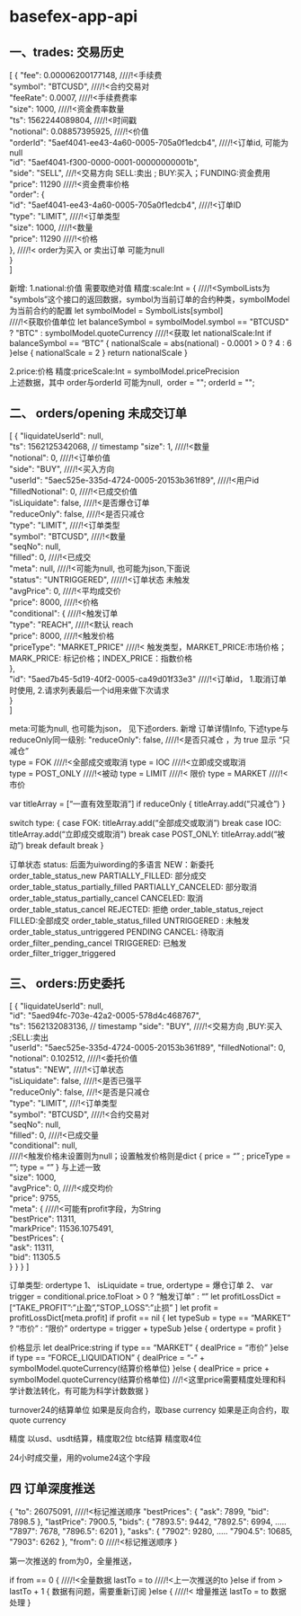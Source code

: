 # basefex-app-api
## 一、trades:  交易历史
[
  {
    "fee": 0.00006200177148,   ////!<手续费                             
    "symbol": "BTCUSD",     ////!<合约交易对                                
    "feeRate": 0.0007,       ////!<手续费费率                                
    "size": 1000,              ////!<资金费率数量                              
    "ts": 1562244089804,    ////!<时间戳                                  
    "notional": 0.08857395925,           ////!<价值                    
    "orderId": "5aef4041-ee43-4a60-0005-705a0f1edcb4",  ////!<订单id, 可能为null      
    "id": "5aef4041-f300-0000-0001-00000000001b",            
    "side": "SELL",    ///!<交易方向 SELL:卖出 ; BUY:买入；FUNDING:资金费用                 
    "price": 11290     ////!<资金费率价格      
    "order": {                                           
      "id": "5aef4041-ee43-4a60-0005-705a0f1edcb4",    ////!<订单ID      
      "type": "LIMIT",     ////!<订单类型                                  
      "size": 1000,          ////!<数量                                
      "price": 11290        ////!<价格                                 
    }, ////!< order为买入 or 卖出订单 可能为null      
  }      
]      

新增:
1.national:价值
     需要取绝对值
     精度:scale:Int = {
        ////!<SymbolLists为 "symbols”这个接口的返回数据，symbol为当前订单的合约种类，symbolModel为当前合约的配置
       let symbolModel = SymbolLists[symbol]        
       ////!<获取价值单位
      let balanceSymbol =   symbolModel.symbol == "BTCUSD" ? "BTC" : symbolModel.quoteCurrency   ////!<获取
   let nationalScale:Int
      if  balanceSymbol == “BTC” {
       nationalScale  = abs(national) - 0.0001 > 0 ?  4 : 6
   }else {
       nationalScale = 2
   }
    return  nationalScale
}

  2.price:价格
 精度:priceScale:Int =  symbolModel.pricePrecision   
上述数据，其中 order与orderId 可能为null,  order = "<null>"; orderId = "<null>";


## 二、 orders/opening 未成交订单
[
  {
    "liquidateUserId": null,                          
    "ts": 1562125342068,        // timestamp
    "size": 1,                 ////!<数量                       
    "notional": 0,         ////!<订单价值                           
    "side": "BUY",        ////!<买入方向                             
    "userId": "5aec525e-335d-4724-0005-20153b361f89",  ////!<用户id
    "filledNotional": 0,     ////!<已成交价值                           
    "isLiquidate": false,   ////!<是否爆仓订单                           
    "reduceOnly": false,  ////!<是否只减仓                             
    "type": "LIMIT",          ////!<订单类型                         
    "symbol": "BTCUSD",  ////!<数量                             
    "seqNo": null,                                    
    "filled": 0,             ////!<已成交                         
    "meta": null,        ////!<可能为null, 也可能为json,下面说                              
    "status": "UNTRIGGERED",     /////!<订单状态 未触发                     
    "avgPrice": 0,            ////!<平均成交价                         
    "price": 8000,           ////!<价格                           
    "conditional": {    ////!<触发订单                              
      "type": "REACH",    ////!<默认 reach                             
      "price": 8000,     ////!<触发价格                               
      "priceType": "MARKET_PRICE"   ////!<  触发类型，MARKET_PRICE:市场价格；MARK_PRICE:   标记价格；INDEX_PRICE：指数价格             
    },                                                
    "id": "5aed7b45-5d19-40f2-0005-ca49d01f33e3"   ////!<订单id， 1.取消订单时使用,   2.请求列表最后一个id用来做下次请求   
  }                                                     
]   


meta:可能为null, 也可能为json， 见下述orders.
新增
 订单详情Info, 下述type与reduceOnly同一级别:
 "reduceOnly": false,  ////!<是否只减仓 ，为 true 显示 “只减仓”     
  type = FOK ////!<全部成交或取消
   type = IOC ////!<立即成交或取消                     
   type = POST_ONLY ////!<被动
   type = LIMIT  ////!< 限价
   type = MARKET ////!<市价

var titleArray = [“一直有效至取消”]
if reduceOnly {
   titleArray.add(“只减仓”)
}

switch type: {
case FOK:  titleArray.add(“全部成交或取消”) break
case IOC:  titleArray.add(“立即成交或取消”) break
case POST_ONLY:  titleArray.add(“被动”) break
default break
}

订单状态
status:  后面为uiwording的多语言
 NEW：新委托 order_table_status_new
PARTIALLY_FILLED:  部分成交 order_table_status_partially_filled
PARTIALLY_CANCELED: 部分取消 order_table_status_partially_cancel
CANCELED:  取消 order_table_status_cancel
REJECTED: 拒绝  order_table_status_reject
FILLED:全部成交 order_table_status_filled
UNTRIGGERED : 未触发  order_table_status_untriggered
PENDING CANCEL: 待取消 order_filter_pending_cancel
TRIGGERED:  已触发 order_filter_trigger_triggered


## 三、 orders:历史委托
[
  {
    "liquidateUserId": null,                           
    "id": "5aed94fc-703e-42a2-0005-578d4c468767",     
    "ts": 1562132083136,                              // timestamp
    "side": "BUY",        ////!<交易方向 ,BUY:买入 ;SELL:卖出                          
    "userId": "5aec525e-335d-4724-0005-20153b361f89", 
    "filledNotional": 0,                              
    "notional": 0.102512,     ////!<委托价值                       
    "status": "NEW",          ////!<订单状态                        
    "isLiquidate": false,     ////!<是否已强平                         
    "reduceOnly": false,   ///!<是否是只减仓                           
    "type": "LIMIT",     ///!<订单类型                             
    "symbol": "BTCUSD",     ////!<合约交易对                           
    "seqNo": null,                                    
    "filled": 0,    ////!<已成交量                                  
    "conditional": null,      
 ////!<触发价格未设置则为null；设置触发价格则是dict    { price = “” ; priceType = “”; type = “” } 与上述一致                 
    "size": 1000,                                     
    "avgPrice": 0,   ////!<成交均价                                  
    "price": 9755,                                    
    "meta": {   ////!<可能有profit字段，为String                                      
      "bestPrice": 11311,                             
      "markPrice": 11536.1075491,                     
      "bestPrices": {                                 
        "ask": 11311,                                 
        "bid": 11305.5                                
      }
    }
  }
]

订单类型: ordertype
1、 isLiquidate = true, ordertype = 爆仓订单
2、 var trigger =  conditional.price.toFloat > 0 ?  “触发订单” : “”
let profitLossDict = [“TAKE_PROFIT”:”止盈”,”STOP_LOSS”:”止损” ]
let profit = profitLossDict[meta.profit]
if profit == nil { 
   let typeSub =   type == “MARKET” ?  “市价” : “限价”
    ordertype =  trigger + typeSub
}else {
    ordertype = profit
}

价格显示
let dealPrice:string
if type == “MARKET” {
    dealPrice =  “市价”
}else if type == “FORCE_LIQUIDATION” {
   dealPrice  = “-” + symbolModel.quoteCurrency(结算价格单位)
}else {
   dealPrice = price +  symbolModel.quoteCurrency(结算价格单位) ///!<这里price需要精度处理和科学计数法转化，有可能为科学计数数据
}


turnover24的结算单位
如果是反向合约，取base currency
如果是正向合约，取quote currency

精度
以usd、usdt结算，精度取2位
btc结算  精度取4位

24小时成交量，用的volume24这个字段



## 四 订单深度推送

{
    "to": 26075091, ////!<标记推送顺序
    "bestPrices": {
        "ask": 7899,
        "bid": 7898.5
    },
    "lastPrice": 7900.5, 
    "bids": {
        "7893.5": 9442,
        "7892.5": 6994,
         …..
        "7897": 7678,
        "7896.5": 6201
    },
    "asks": {
        "7902": 9280,
                  …..
        "7904.5": 10685,
        "7903": 6262
    },
    "from": 0 ////!<标记推送顺序
}

第一次推送的 from为0，全量推送，
 
if from == 0 { ////!<全量数据
  lastTo = to ////!<上一次推送的to
}else if  from > lastTo + 1 {
   数据有问题，需要重新订阅
}else { ////!< 增量推送
     lastTo = to
     数据处理
}
